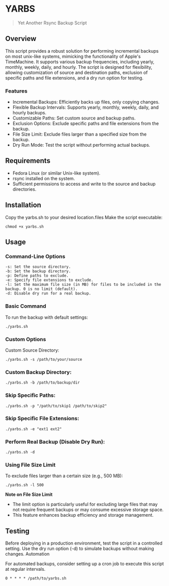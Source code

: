 # YARBS

> Yet Another Rsync Backup Script

## Overview

This script provides a robust solution for performing incremental backups on most unix-like systems, mimicking the functionality of Apple's TimeMachine. It supports various backup frequencies, including yearly, monthly, weekly, daily, and hourly. The script is designed for flexibility, allowing customization of source and destination paths, exclusion of specific paths and file extensions, and a dry run option for testing.

### Features

* Incremental Backups: Efficiently backs up files, only copying changes.
* Flexible Backup Intervals: Supports yearly, monthly, weekly, daily, and hourly backups.
* Customizable Paths: Set custom source and backup paths.
* Exclusion Options: Exclude specific paths and file extensions from the backup.
* File Size Limit: Exclude files larger than a specified size from the backup.
* Dry Run Mode: Test the script without performing actual backups.

## Requirements

* Fedora Linux (or similar Unix-like system).
* rsync installed on the system.
* Sufficient permissions to access and write to the source and backup directories.

## Installation

Copy the yarbs.sh to your desired location.files
Make the script executable:

```
chmod +x yarbs.sh
```

## Usage

### Command-Line Options

```
-s: Set the source directory.
-b: Set the backup directory.
-p: Define paths to exclude.
-e: Specify file extensions to exclude.
-l: Set the maximum file size (in MB) for files to be included in the backup. 0 is no limit (default).
-d: Disable dry run for a real backup.
```

### Basic Command

To run the backup with default settings:

```
./yarbs.sh
```

### Custom Options

Custom Source Directory:

```
./yarbs.sh -s /path/to/your/source
```

### Custom Backup Directory:

```
./yarbs.sh -b /path/to/backup/dir
```

### Skip Specific Paths:

```
./yarbs.sh -p "/path/to/skip1 /path/to/skip2"
```

### Skip Specific File Extensions:

```
./yarbs.sh -e "ext1 ext2"
```

### Perform Real Backup (Disable Dry Run):

```
./yarbs.sh -d
```

### Using File Size Limit

To exclude files larger than a certain size (e.g., 500 MB):

```
./yarbs.sh -l 500
```
**Note on File Size Limit**

* The limit option is particularly useful for excluding large files that may not require frequent backups or may consume excessive storage space.
* This feature enhances backup efficiency and storage management.

## Testing

Before deploying in a production environment, test the script in a controlled setting. Use the dry run option (-d) to simulate backups without making changes.
Automation

For automated backups, consider setting up a cron job to execute this script at regular intervals.

```
0 * * * * /path/to/yarbs.sh
```

